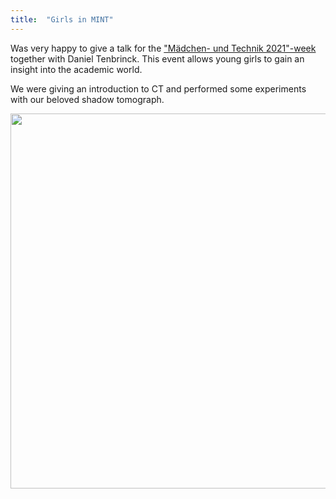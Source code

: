 ```yaml
---
title:  "Girls in MINT"
---
```


Was very happy to give a talk for the ["Mädchen- und Technik 2021"-week](https://www.maedchen-technik.de/index.php?domain=gat) 
together with Daniel Tenbrinck. This event allows young girls to gain an insight into the academic world. 

We were giving an introduction to CT and performed some experiments with our beloved shadow tomograph.

<img src="/assets/img/TDM.png" width="600">